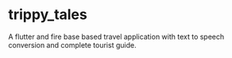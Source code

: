 # trippy_tales

A flutter and fire base based travel application with text to speech conversion and complete tourist guide.


